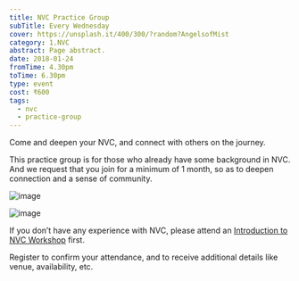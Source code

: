 ```yaml
---
title: NVC Practice Group
subTitle: Every Wednesday
cover: https://unsplash.it/400/300/?random?AngelsofMist
category: 1.NVC
abstract: Page abstract.
date: 2018-01-24
fromTime: 4.30pm
toTime: 6.30pm
type: event
cost: ₹600
tags:
  - nvc
  - practice-group
---
```


Come and deepen your NVC, and connect with others on the journey.

This practice group is for those who already have some background in NVC. And we request that you join for a minimum of 1 month, so as to deepen connection and a sense of community.

![image](/content-assets/nvc-practice-group/nvc-practice-group-3_720X450.jpg)

![image](/content-assets/nvc-practice-group/nvc-practice-group-4_1105X500.jpg)

If you don’t have any experience with NVC, please attend an [Introduction to NVC Workshop](/nonviolent-communication/events?filter=workshop) first.

Register to confirm your attendance, and to receive additional details like venue, availability, etc.
